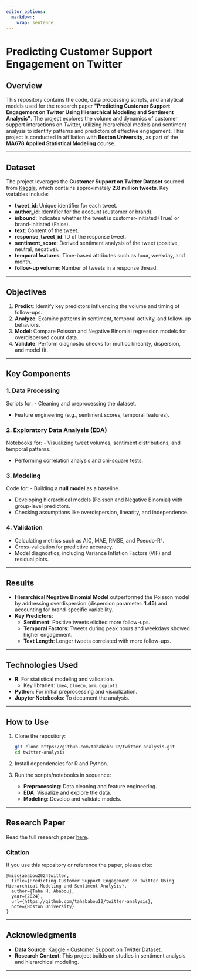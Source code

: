```yaml
---
editor_options: 
  markdown: 
    wrap: sentence
---
```


# Predicting Customer Support Engagement on Twitter

## Overview

This repository contains the code, data processing scripts, and analytical models used for the research paper **"Predicting Customer Support Engagement on Twitter Using Hierarchical Modeling and Sentiment Analysis"**.
The project explores the volume and dynamics of customer support interactions on Twitter, utilizing hierarchical models and sentiment analysis to identify patterns and predictors of effective engagement.
This project is conducted in affiliation with **Boston University**, as part of the **MA678 Applied Statistical Modeling** course.

------------------------------------------------------------------------

## Dataset

The project leverages the **Customer Support on Twitter Dataset** sourced from [Kaggle](https://www.kaggle.com/dsv/8841), which contains approximately **2.8 million tweets**.
Key variables include:

-   **tweet_id**: Unique identifier for each tweet.
-   **author_id**: Identifier for the account (customer or brand).
-   **inbound**: Indicates whether the tweet is customer-initiated (True) or brand-initiated (False).
-   **text**: Content of the tweet.
-   **response_tweet_id**: ID of the response tweet.
-   **sentiment_score**: Derived sentiment analysis of the tweet (positive, neutral, negative).
-   **temporal features**: Time-based attributes such as hour, weekday, and month.
-   **follow-up volume**: Number of tweets in a response thread.

------------------------------------------------------------------------

## Objectives

1.  **Predict**: Identify key predictors influencing the volume and timing of follow-ups.
2.  **Analyze**: Examine patterns in sentiment, temporal activity, and follow-up behaviors.
3.  **Model**: Compare Poisson and Negative Binomial regression models for overdispersed count data.
4.  **Validate**: Perform diagnostic checks for multicollinearity, dispersion, and model fit.

------------------------------------------------------------------------

## Key Components

### **1. Data Processing**

Scripts for: - Cleaning and preprocessing the dataset.
- Feature engineering (e.g., sentiment scores, temporal features).

### **2. Exploratory Data Analysis (EDA)**

Notebooks for: - Visualizing tweet volumes, sentiment distributions, and temporal patterns.
- Performing correlation analysis and chi-square tests.

### **3. Modeling**

Code for: - Building a **null model** as a baseline.
- Developing hierarchical models (Poisson and Negative Binomial) with group-level predictors.
- Checking assumptions like overdispersion, linearity, and independence.

### **4. Validation**

-   Calculating metrics such as AIC, MAE, RMSE, and Pseudo-R².
-   Cross-validation for predictive accuracy.
-   Model diagnostics, including Variance Inflation Factors (VIF) and residual plots.

------------------------------------------------------------------------

## Results

-   **Hierarchical Negative Binomial Model** outperformed the Poisson model by addressing overdispersion (dispersion parameter: **1.45**) and accounting for brand-specific variability.
-   **Key Predictors**:
    -   **Sentiment**: Positive tweets elicited more follow-ups.
    -   **Temporal Factors**: Tweets during peak hours and weekdays showed higher engagement.
    -   **Text Length**: Longer tweets correlated with more follow-ups.

------------------------------------------------------------------------

## Technologies Used

-   **R**: For statistical modeling and validation.
    -   Key libraries: `lme4`, `blmeco`, `arm`, `ggplot2`.
-   **Python**: For initial preprocessing and visualization.
-   **Jupyter Notebooks**: To document the analysis.

------------------------------------------------------------------------

## How to Use

1.  Clone the repository:

    ``` bash
    git clone https://github.com/tahababou12/twitter-analysis.git
    cd twitter-analysis
    ```

2.  Install dependencies for R and Python.

3.  Run the scripts/notebooks in sequence:

    -   **Preprocessing**: Data cleaning and feature engineering.
    -   **EDA**: Visualize and explore the data.
    -   **Modeling**: Develop and validate models.

------------------------------------------------------------------------

## Research Paper

Read the full research paper [here](./docs/Final_Paper_Twitter_Analysis.pdf).

### Citation

If you use this repository or reference the paper, please cite:

```         
@misc{ababou2024twitter,
  title={Predicting Customer Support Engagement on Twitter Using Hierarchical Modeling and Sentiment Analysis},
  author={Taha H. Ababou},
  year={2024},
  url={https://github.com/tahababou12/twitter-analysis},
  note={Boston University}
}
```

------------------------------------------------------------------------

## Acknowledgments

-   **Data Source**: [Kaggle - Customer Support on Twitter Dataset](https://www.kaggle.com/dsv/8841).
-   **Research Context**: This project builds on studies in sentiment analysis and hierarchical modeling.

------------------------------------------------------------------------
